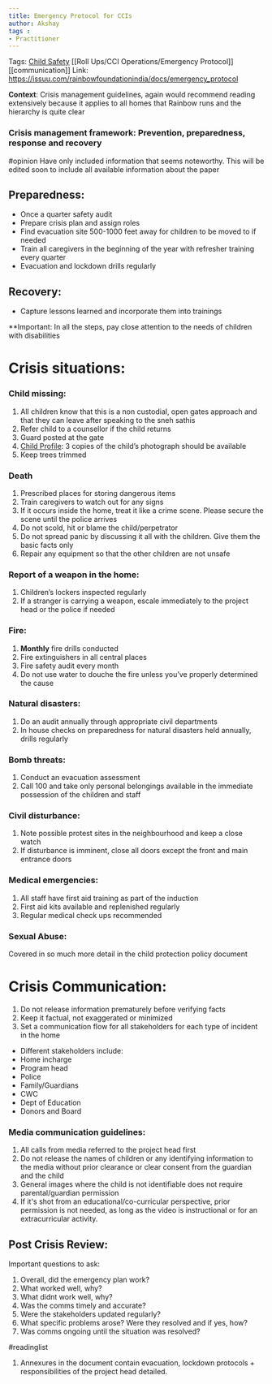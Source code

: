 ```yaml
---
title: Emergency Protocol for CCIs
author: Akshay
tags :
- Practitioner
---
```

Tags: [Child Safety](Roll%20Ups/Child%20Safety/Child%20Safety.md) [[Roll Ups/CCI Operations/Emergency Protocol]] [[communication]]
Link: https://issuu.com/rainbowfoundationindia/docs/emergency_protocol

**Context**: Crisis management guidelines, again would recommend reading extensively because it applies to all homes that Rainbow runs and the hierarchy is quite clear

### Crisis management framework: Prevention, preparedness, response and recovery 
#opinion Have only included information that seems noteworthy. This will be edited soon to include all available information about the paper

## Preparedness: 
- Once a quarter safety audit 
- Prepare crisis plan and assign roles 
- Find evacuation site 500-1000 feet away for children to be moved to if needed 
- Train all caregivers in the beginning of the year with refresher training every quarter 
- Evacuation and lockdown drills regularly 

## Recovery: 
- Capture lessons learned and incorporate them into trainings 

**Important: In all the steps, pay close attention to the needs of children with disabilities

# Crisis situations: 
### Child missing: 
1. All children know that this is a non custodial, open gates approach and that they can leave after speaking to the sneh sathis 
2. Refer child to a counsellor if the child returns 
3. Guard posted at the gate
4. [Child Profile](Child%20Profile.md): 3 copies of the child’s photograph should be available
5. Keep trees trimmed 

### Death 
1. Prescribed places for storing dangerous items 
2. Train caregivers to watch out for any signs 
3. If it occurs inside the home, treat it like a crime scene. Please secure the scene until the police arrives 
4. Do not scold, hit or blame the child/perpetrator 
5. Do not spread panic by discussing it all with the children. Give them the basic facts only 
6. Repair any equipment so that the other children are not unsafe 

### Report of a weapon in the home: 
1. Children’s lockers inspected regularly 
2. If a  stranger is carrying a weapon, escale immediately to the project head or the police if needed 

### Fire:
1. **Monthly** fire drills conducted
2. Fire extinguishers in all central places 
3. Fire safety audit every month 
4. Do not use water to douche the fire unless you’ve properly determined the cause 

### Natural disasters: 
1. Do an audit annually through appropriate civil departments 
2. In house checks on preparedness for natural disasters held annually, drills regularly 

### Bomb threats: 
1. Conduct an evacuation assessment 
2. Call 100 and take only personal belongings available in the immediate possession of the children and staff 

### Civil disturbance: 
1. Note possible protest sites in the neighbourhood and keep a close watch
2. If disturbance is imminent, close all doors except the front and main entrance doors 

### Medical emergencies: 
1. All staff have first aid training as part of the induction 
2. First aid kits available and replenished regularly 
3. Regular medical check ups recommended 

### Sexual Abuse: 
Covered in so much more detail in the child protection policy document 

# Crisis Communication:
1. Do not release information prematurely before verifying facts 
2. Keep it factual, not exaggerated or minimized 
3. Set a communication flow for all stakeholders for each type of incident in the home 
- Different stakeholders include: 
- Home incharge 
- Program head 
- Police 
- Family/Guardians 
- CWC
- Dept of Education 
- Donors and Board 

### Media communication guidelines: 
1. All calls from media referred to the project head first 
2. Do not release the names of children or any identifying information to the media without prior clearance or clear consent from the guardian and the child 
3. General images where the child is not identifiable does not require parental/guardian permission
4. If it's shot from an educational/co-curricular perspective, prior permission is not needed, as long as the video is instructional or for an extracurricular activity. 

## Post Crisis Review: 
Important questions to ask: 
1. Overall, did the emergency plan work? 
2. What worked well, why? 
3. What didnt work well, why?
4. Was the comms timely and accurate? 
5. Were the stakeholders updated regularly? 
6. What specific problems arose? Were they resolved and if yes, how? 
7. Was comms ongoing until the situation was resolved? 


#readinglist 
1. Annexures in the document contain evacuation, lockdown protocols + responsibilities of the project head detailed. 





